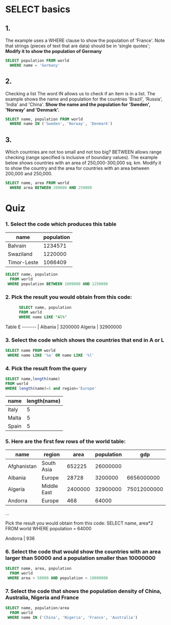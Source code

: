 # SELECT basics

## 1.
The example uses a WHERE clause to show the population of 'France'. Note that strings (pieces of text that are data) should be in 'single quotes';
**Modify it to show the population of Germany**
```SQL
SELECT population FROM world
  WHERE name = 'Germany'
```

## 2.
Checking a list The word IN allows us to check if an item is in a list. The example shows the name and population for the countries 'Brazil', 'Russia', 'India' and 'China'.
**Show the name and the population for 'Sweden', 'Norway' and 'Denmark'.**
```SQL
SELECT name, population FROM world
  WHERE name IN ('Sweden', 'Norway', 'Denmark')
```

## 3.
Which countries are not too small and not too big? BETWEEN allows range checking (range specified is inclusive of boundary values). The example below shows countries with an area of 250,000-300,000 sq. km. Modify it to show the country and the area for countries with an area between 200,000 and 250,000.
```SQL
SELECT name, area FROM world
  WHERE area BETWEEN 200000 AND 250000
```

# Quiz

### 1. Select the code which produces this table
name | population
---- | ----------
Bahrain | 1234571
Swaziland |	1220000
Timor-Leste |	1066409

```SQL
SELECT name, population
  FROM world
 WHERE population BETWEEN 1000000 AND 1250000
 ```

 ### 2. Pick the result you would obtain from this code:
```SQL
      SELECT name, population
      FROM world
      WHERE name LIKE "Al%"
```

Table E
------- |
Albania |	3200000
Algeria |	32900000

### 3. Select the code which shows the countries that end in A or L

```SQL
SELECT name FROM world
 WHERE name LIKE '%a' OR name LIKE '%l'
 ```

 ### 4. Pick the result from the query
 ```SQL
SELECT name,length(name)
FROM world
WHERE length(name)=5 and region='Europe'
```


name | length(name)
---- | ------------
Italy |	5
Malta |	5
Spain |	5

### 5. Here are the first few rows of the world table:
name | region | area | population |	gdp
---- | ------ | ---- | ---------- | ---
Afghanistan | South Asia | 652225 | 26000000 | 
Albania | Europe | 28728 | 3200000 | 6656000000
Algeria | Middle East | 2400000 | 32900000 | 75012000000
Andorra | Europe | 468 | 64000 | 
...

Pick the result you would obtain from this code:
SELECT name, area*2 FROM world WHERE population = 64000

Andorra | 936

### 6. Select the code that would show the countries with an area larger than 50000 and a population smaller than 10000000

```SQL
SELECT name, area, population
  FROM world
 WHERE area > 50000 AND population < 10000000
```

### 7. Select the code that shows the population density of China, Australia, Nigeria and France

```SQL
SELECT name, population/area
  FROM world
 WHERE name IN ('China', 'Nigeria', 'France', 'Australia')
 ```